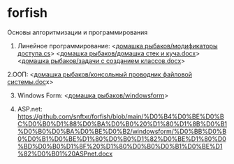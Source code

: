 # forfish

Основы алгоритмизации и программирования
1. Линейное программирование:
<[домашка рыбаков/модификаторы доступа.cs](https://github.com/snftxr/forfish/blob/main/%D0%B4%D0%BE%D0%BC%D0%B0%D1%88%D0%BA%D0%B0%20%D1%80%D1%8B%D0%B1%D0%B0%D0%BA%D0%BE%D0%B2/%D0%BC%D0%BE%D0%B4%D0%B8%D1%84%D0%B8%D0%BA%D0%B0%D1%82%D0%BE%D1%80%D1%8B%20%D0%B4%D0%BE%D1%81%D1%82%D1%83%D0%BF%D0%B0.cs)>
<[домашка рыбаков/домашка стек и куча.docx](https://github.com/snftxr/forfish/blob/main/%D0%B4%D0%BE%D0%BC%D0%B0%D1%88%D0%BA%D0%B0%20%D1%80%D1%8B%D0%B1%D0%B0%D0%BA%D0%BE%D0%B2/%D0%B4%D0%BE%D0%BC%D0%B0%D1%88%D0%BA%D0%B0%20%D1%81%D1%82%D0%B5%D0%BA%20%D0%B8%20%D0%BA%D1%83%D1%87%D0%B0.docx)>
<[домашка рыбаков/задачи с созданием классов.docx](https://github.com/snftxr/forfish/blob/main/%D0%B4%D0%BE%D0%BC%D0%B0%D1%88%D0%BA%D0%B0%20%D1%80%D1%8B%D0%B1%D0%B0%D0%BA%D0%BE%D0%B2/%D0%B7%D0%B0%D0%B4%D0%B0%D1%87%D0%B8%20%D1%81%20%D1%81%D0%BE%D0%B7%D0%B4%D0%B0%D0%BD%D0%B8%D0%B5%D0%BC%20%D0%BA%D0%BB%D0%B0%D1%81%D1%81%D0%BE%D0%B2.docx)>

2.ООП:
<[домашка рыбаков/консольный проводник файловой системы.doc](https://github.com/snftxr/forfish/blob/main/%D0%B4%D0%BE%D0%BC%D0%B0%D1%88%D0%BA%D0%B0%20%D1%80%D1%8B%D0%B1%D0%B0%D0%BA%D0%BE%D0%B2/%D0%BA%D0%BE%D0%BD%D1%81%D0%BE%D0%BB%D1%8C%D0%BD%D1%8B%D0%B9%20%D0%BF%D1%80%D0%BE%D0%B2%D0%BE%D0%B4%D0%BD%D0%B8%D0%BA%20%D1%84%D0%B0%D0%B9%D0%BB%D0%BE%D0%B2%D0%BE%D0%B9%20%D1%81%D0%B8%D1%81%D1%82%D0%B5%D0%BC%D1%8B.docx)x>

3. Windows Form:
<[домашка рыбаков/windowsform](https://github.com/snftxr/forfish/tree/main/%D0%B4%D0%BE%D0%BC%D0%B0%D1%88%D0%BA%D0%B0%20%D1%80%D1%8B%D0%B1%D0%B0%D0%BA%D0%BE%D0%B2/windowsform)>

4. ASP.net:
<https://github.com/snftxr/forfish/blob/main/%D0%B4%D0%BE%D0%BC%D0%B0%D1%88%D0%BA%D0%B0%20%D1%80%D1%8B%D0%B1%D0%B0%D0%BA%D0%BE%D0%B2/windowsform/%D0%BB%D0%B0%D0%B1%D0%BE%D1%80%D0%B0%D1%82%D0%BE%D1%80%D0%BD%D0%B0%D1%8F%20%D1%80%D0%B0%D0%B1%D0%BE%D1%82%D0%B01%20ASPnet.docx>
